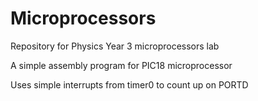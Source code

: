 # Microprocessors
Repository for Physics Year 3 microprocessors lab

A simple assembly program for PIC18 microprocessor

Uses simple interrupts from timer0 to count up on PORTD
